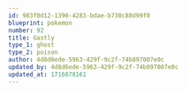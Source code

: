 ```yaml
---
id: 983f0d12-1390-4283-bdae-b730c88d99f0
blueprint: pokemon
number: 92
title: Gastly
type_1: ghost
type_2: poison
author: 4d8d6ede-5963-429f-9c2f-74b897007e0c
updated_by: 4d8d6ede-5963-429f-9c2f-74b897007e0c
updated_at: 1716078161
---
```

